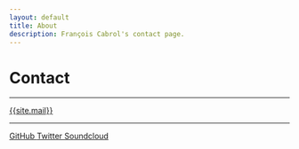 ```yaml
---
layout: default
title: About
description: François Cabrol's contact page.
---
```


# Contact

----------------------

<a href="mailto:{{site.mail}}">{{site.mail}}</a>

----------------------

<a href="https://github.com/francoiscabrol" class="btn btn-md btn-social btn-github">
  <i class="fa fa-github"></i>
 	GitHub
</a>

<a href="https://twitter.com/francoiscabrol" class="btn btn-md btn-social btn-twitter">
  <i class="fa fa-twitter"></i>
 	Twitter
</a>

<a href="https://soundcloud.com/francoiscabrol" class="btn btn-md btn-social btn-soundcloud">
  <i class="fa fa-soundcloud"></i>
 	Soundcloud
</a>
